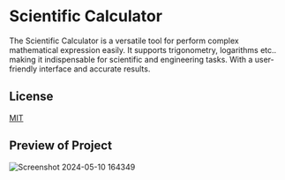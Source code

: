 
# Scientific Calculator

The Scientific Calculator is a versatile tool for perform complex mathematical expression easily. It supports trigonometry, logarithms etc.. making it indispensable for scientific and engineering tasks. With a user-friendly interface and accurate results.

## License

[MIT](https://choosealicense.com/licenses/mit/)

## Preview of Project
![Screenshot 2024-05-10 164349](https://github.com/Ri2004/Minor-Project/assets/121394465/70abc48a-f406-438c-86ef-e28a47a3b9b0)


